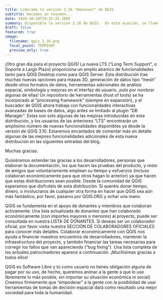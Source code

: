 ```yaml
---
title: Liberada la versión 3.16 "Hannover" de QGIS
subtitle: Hacemos un resumen...
date: 2020-10-24T19:15:25.189Z
summary: Disponible la versión 3.16 de QGIS.  En esta ocasión, se llama "Hannover".
draft: false
featured: true
image:
  filename: qgis_3_16.png
  focal_point: TOPRIGHT
  preview_only: true
---
```



¡Otro gran día para el proyecto QGIS! La nueva LTS (“Long Term Support”, o Soporte a Largo Plazo) proporciona un amplio abanico de funcionalidades tanto para QGIS Desktop como para QGIS Server. Esta distribución trae muchas nuevas opciones para mapas 3D, generación de datos tipo “mesh” desde otros formatos de datos, herramientas adicionales de análisis espacial, simbología y mejoras en el interfaz de usuario, ¡solo por nombrar algunas de ellas! Un repositorio de herramientas (host of tools) se ha incorporado al “processing framework” (siempre en expansión), y el buscador de QGIS ahora trabaja con funcionalidades interactivas avanzadas de bases de datos, algo antes se limitado al plugin “DB Manager”. Estas son solo algunas de las mejoras introducidas en esta distribución, y los usuarios de las anteriores “LTS” encontrarán un amplísimo número de nuevas funcionalidades disponibles ya desde la versión de QGIS 3.10. Estaremos encantados de comentar más en detalle algunas de las mejores funcionalidades adicionales de esta nueva distribución en las siguientes entradas del blog.

Muchas gracias.

Quisiéramos extender las gracias a los desarrolladores, personas que elaboran la documentación, los que hacen las pruebas del producto, y resto de amigos que voluntariamente emplean su tiempo y esfuerzos (incluso colaboran económicamente para que otros hagan lo anterior) ya que hacen que estas distribuciones sean posible. Desde la comunidad de QGIS esperamos que disfrutéis de esta distribución. Si queréis donar tiempo, dinero, o involucraros de cualquier otra forma en hacer que QGIS sea aún más fantástico, por favor, pasaros por QGIS.ORG y echar una mano.

QGIS se fundamenta en el apoyo de donantes y miembros que colaboran activamente. Una lista actualizada de donantes que han colaborado económicamente (con importes mayores o menores) al proyecto, puede ser consultada en nuestra LISTA DE DONANTES. Si deseas ser un colaborador oficial, por favor visita nuestra SECCIÓN DE COLABORADORES OFICIALES para conocer más detalles. Colaborar económicamente con QGIS nos ayuda a financiar nuestros encuentros de desarrolladores, mantener la infraestructura del proyecto, y también financiar las tareas necesarias para corregir los fallos que van apareciendo (“bug fixing”). Una lista completa de los actuales patrocinadores aparece a continuación. ¡Muchísimas gracias a todos ellos!

QGIS es Software Libre y tú como usuario no tienes obligación alguna de pagar por su uso, de hecho, queremos animar a la gente a que lo use libremente lo más posible, sin importar su situación económica ni social) Creemos firmemente que “empoderar” a la gente con la posibilidad de usar herramientas de tomas de decisión espacial dará como resultado una mejor sociedad para toda la humanidad.